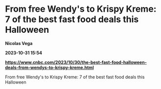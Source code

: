 # From free Wendy's to Krispy Kreme: 7 of the best fast food deals this Halloween
**Nicolas Vega**

**2023-10-31 15:54**

**https://www.cnbc.com/2023/10/30/the-best-fast-food-halloween-deals-from-wendys-to-krispy-kreme.html**

From free Wendy's to Krispy Kreme: 7 of the best fast food deals this Halloween